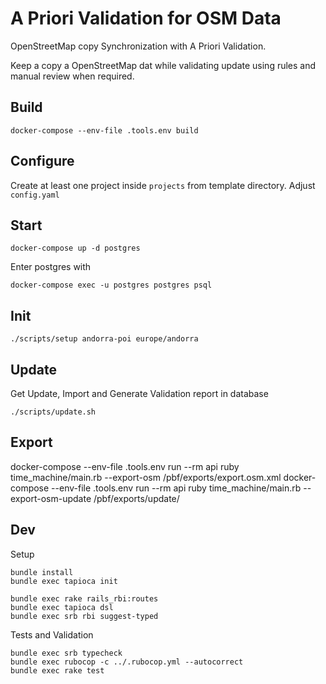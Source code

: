 # A Priori Validation for OSM Data

OpenStreetMap copy Synchronization with A Priori Validation.

Keep a copy a OpenStreetMap dat while validating update using rules and manual review when required.

## Build
```
docker-compose --env-file .tools.env build
```

## Configure

Create at least one project inside `projects` from template directory.
Adjust `config.yaml`

## Start
```
docker-compose up -d postgres
```

Enter postgres with
```
docker-compose exec -u postgres postgres psql
```

## Init

```
./scripts/setup andorra-poi europe/andorra
```

## Update

Get Update, Import and Generate Validation report in database
```
./scripts/update.sh
```

## Export

docker-compose --env-file .tools.env run --rm api ruby time_machine/main.rb --export-osm /pbf/exports/export.osm.xml
docker-compose --env-file .tools.env run --rm api ruby time_machine/main.rb --export-osm-update /pbf/exports/update/

## Dev

Setup
```
bundle install
bundle exec tapioca init

bundle exec rake rails_rbi:routes
bundle exec tapioca dsl
bundle exec srb rbi suggest-typed
```

Tests and Validation
```
bundle exec srb typecheck
bundle exec rubocop -c ../.rubocop.yml --autocorrect
bundle exec rake test
```
